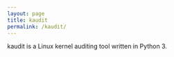 ```yaml
---
layout: page
title: kaudit
permalink: /kaudit/
---
```


kaudit is a Linux kernel auditing tool written in Python 3.